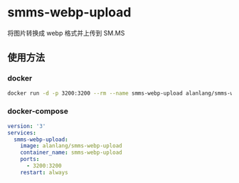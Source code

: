 # smms-webp-upload
将图片转换成 webp 格式并上传到 SM.MS

## 使用方法
### docker
```bash
docker run -d -p 3200:3200 --rm --name smms-webp-upload alanlang/smms-webp-upload
```

### docker-compose
```yaml
version: '3'
services:
  smms-webp-upload:
    image: alanlang/smms-webp-upload
    container_name: smms-webp-upload
    ports:
      - 3200:3200
    restart: always
```
